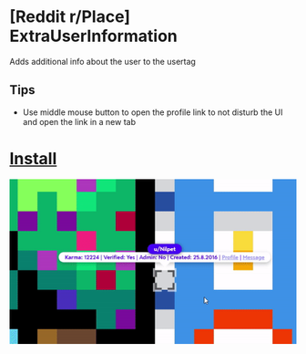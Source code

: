 # [Reddit r/Place] ExtraUserInformation
Adds additional info about the user to the usertag

## Tips

* Use middle mouse button to open the profile link to not disturb the UI and open the link in a new tab

# [Install](https://github.com/Hakorr/Userscripts/raw/main/Reddit.com/PlaceExtraUserInfo/placeextrauserinfo.user.js)

![](example2.gif)
